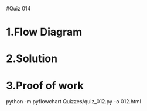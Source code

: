 #Quiz 014



# 1.Flow Diagram


# 2.Solution


# 3.Proof of work



python -m pyflowchart Quizzes/quiz_012.py -o 012.html

